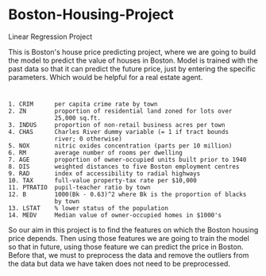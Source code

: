 # Boston-Housing-Project
Linear Regression Project

This is Boston's house price predicting project, where we are going to build the model to predict the value of houses
in Boston. Model is trained with the past data so that it can predict the future price, just by entering the specific parameters. Which would be helpful for a real estate agent.

# 
    1. CRIM      per capita crime rate by town
    2. ZN        proportion of residential land zoned for lots over 
                 25,000 sq.ft.
    3. INDUS     proportion of non-retail business acres per town
    4. CHAS      Charles River dummy variable (= 1 if tract bounds 
                 river; 0 otherwise)
    5. NOX       nitric oxides concentration (parts per 10 million)
    6. RM        average number of rooms per dwelling
    7. AGE       proportion of owner-occupied units built prior to 1940
    8. DIS       weighted distances to five Boston employment centres
    9. RAD       index of accessibility to radial highways
    10. TAX      full-value property-tax rate per $10,000
    11. PTRATIO  pupil-teacher ratio by town
    12. B        1000(Bk - 0.63)^2 where Bk is the proportion of blacks 
                 by town
    13. LSTAT    % lower status of the population
    14. MEDV     Median value of owner-occupied homes in $1000's
    
    
So our aim in this project is to find the features on which the Boston housing price depends.
Then using those features we are going to train the model so that in future, using those feature we can predict the price in Boston. 
Before that, we must to preprocess the data and remove the outliers from the data but data we have taken does not need to be preprocessed.
